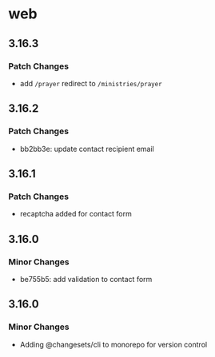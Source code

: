 # web

## 3.16.3

### Patch Changes

- add `/prayer` redirect to `/ministries/prayer`

## 3.16.2

### Patch Changes

- bb2bb3e: update contact recipient email

## 3.16.1

### Patch Changes

- recaptcha added for contact form

## 3.16.0

### Minor Changes

- be755b5: add validation to contact form

## 3.16.0

### Minor Changes

- Adding @changesets/cli to monorepo for version control
